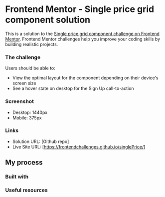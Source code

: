 # Frontend Mentor - Single price grid component solution

This is a solution to the [Single price grid component challenge on Frontend Mentor](https://www.frontendmentor.io/challenges/single-price-grid-component-5ce41129d0ff452fec5abbbc). Frontend Mentor challenges help you improve your coding skills by building realistic projects. 

### The challenge
Users should be able to:
- View the optimal layout for the component depending on their device's screen size
- See a hover state on desktop for the Sign Up call-to-action

### Screenshot
- Desktop: 1440px
- Mobile: 375px

### Links

- Solution URL: [Github repo]
- Live Site URL: [https://frontendchallenges.github.io/singlePrice/]

## My process

### Built with

### Useful resources



